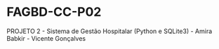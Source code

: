 # FAGBD-CC-P02
PROJETO 2 - Sistema de Gestão Hospitalar (Python e SQLite3) - Amira Babkir - Vicente Gonçalves

